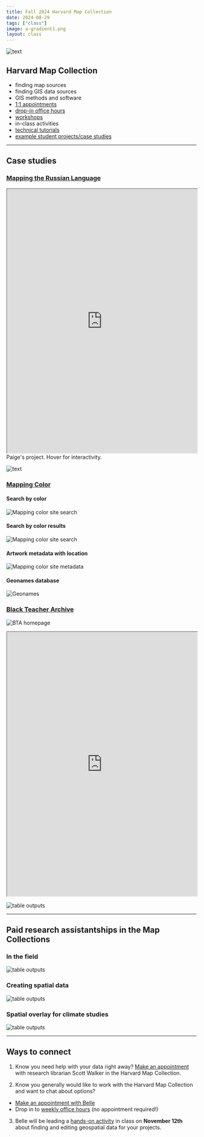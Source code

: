 ```yaml
---
title: Fall 2024 Harvard Map Collection 
date: 2024-08-29
tags: ["class"]
image: a-gradient1.png
layout: class
---
```


![text](../../../media/map-collection-directions.png)

## Harvard Map Collection
- finding map sources
- finding GIS data sources
- GIS methods and software
- [1:1 appointments](https://library.harvard.edu/libraries/harvard-map-collection)
- [drop-in office hours](https://libcal.library.harvard.edu/calendar/main?t=d&q=gis&cid=15049&cal=15049&inc=0)
- [workshops](https://libcal.library.harvard.edu/calendar/main?t=d&q=gis&cid=15049&cal=15049&inc=0)
- in-class activities
- [technical tutorials](https://mapping.share.library.harvard.edu/)
- [example student projects/case studies](https://mapping.share.library.harvard.edu/tags/news/)

*** 

## Case studies
### [Mapping the Russian Language](https://mapping.share.library.harvard.edu/posts/russian-language/)


<iframe width="100%" height="700" src="https://eelegiap.github.io/russophonemap/index.html" title="Paige's project" ></iframe>
<figcaption class="append">Paige's project. Hover for interactivity.</figcaption>

![text](../../../media/plquote.png)

### [Mapping Color](https://mappingcolor.fas.harvard.edu/)

#### Search by color
![Mapping color site search](../../../media/color1.png)

#### Search by color results
![Mapping color site search](../../../media/color-results.png)

#### Artwork metadata with location

![Mapping color site metadata](../../../media/color3.png)

#### Geonames database

![Geonames](../../../media/geonames-india.png)

### [Black Teacher Archive](https://curiosity.lib.harvard.edu/black-teacher-archive)

![BTA homepage](../../../media/bta-curio.png)

<iframe width="100%" height="700" src="https://iiif.lib.harvard.edu/manifests/view/drs:495175316$13i" title="Russian Atlas" ></iframe>

![table outputs](../../../media/geonames-gpt.png)

***

## Paid research assistantships in the Map Collections

### In the field

![table outputs](../../../media/ha1.png)

### Creating spatial data
![table outputs](../../../media/ha2.png)

### Spatial overlay for climate studies
![table outputs](../../../media/ha3.png)

***

## Ways to connect

1. Know you need help with your data right away? [Make an appointment]((https://library.harvard.edu/libraries/harvard-map-collection)) with research librarian Scott Walker in the Harvard Map Collection.

2. Know you generally would like to work with the Harvard Map Collection and want to chat about options?
- [Make an appointment with Belle](https://library.harvard.edu/staff/belle-lipton)
- Drop in to [weekly office hours]((https://libcal.library.harvard.edu/calendar/main?t=d&q=gis&cid=15049&cal=15049&inc=0)) (no appointment required!)

3. Belle will be leading a [hands-on activity](https://mapping.share.library.harvard.edu/resources/finding-data/in-class-activity/) in class on **November 12th** about finding and editing geospatial data for your projects. 


